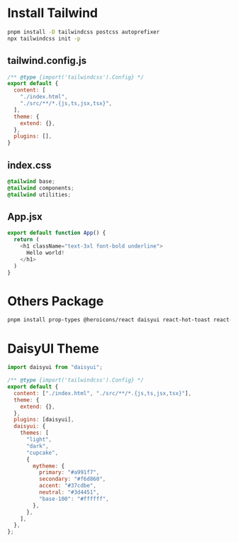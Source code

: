 # Install Tailwind

```bash
pnpm install -D tailwindcss postcss autoprefixer
npx tailwindcss init -p
```

## tailwind.config.js

```javascript
/** @type {import('tailwindcss').Config} */
export default {
  content: [
    "./index.html",
    "./src/**/*.{js,ts,jsx,tsx}",
  ],
  theme: {
    extend: {},
  },
  plugins: [],
}
```

## index.css

```css
@tailwind base;
@tailwind components;
@tailwind utilities;
```

## App.jsx
```javascript
export default function App() {
  return (
    <h1 className="text-3xl font-bold underline">
      Hello world!
    </h1>
  )
}
```

# Others Package

```bash
pnpm install prop-types @heroicons/react daisyui react-hot-toast react-router-dom @reduxjs/toolkit react-redux axios react-hook-form lottie-react
```

# DaisyUI Theme

```javascript
import daisyui from "daisyui";

/** @type {import('tailwindcss').Config} */
export default {
  content: ["./index.html", "./src/**/*.{js,ts,jsx,tsx}"],
  theme: {
    extend: {},
  },
  plugins: [daisyui],
  daisyui: {
    themes: [
      "light",
      "dark",
      "cupcake",
      {
        mytheme: {
          primary: "#a991f7",
          secondary: "#f6d860",
          accent: "#37cdbe",
          neutral: "#3d4451",
          "base-100": "#ffffff",
        },
      },
    ],
  },
};
```
